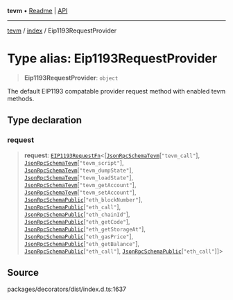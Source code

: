 **tevm** • [Readme](../../README.md) \| [API](../../modules.md)

***

[tevm](../../README.md) / [index](../README.md) / Eip1193RequestProvider

# Type alias: Eip1193RequestProvider

> **Eip1193RequestProvider**: `object`

The default EIP1193 compatable provider request method with enabled tevm methods.

## Type declaration

### request

> **request**: [`EIP1193RequestFn`](EIP1193RequestFn.md)\<[[`JsonRpcSchemaTevm`](../../decorators/type-aliases/JsonRpcSchemaTevm.md)\[`"tevm_call"`\], [`JsonRpcSchemaTevm`](../../decorators/type-aliases/JsonRpcSchemaTevm.md)\[`"tevm_script"`\], [`JsonRpcSchemaTevm`](../../decorators/type-aliases/JsonRpcSchemaTevm.md)\[`"tevm_dumpState"`\], [`JsonRpcSchemaTevm`](../../decorators/type-aliases/JsonRpcSchemaTevm.md)\[`"tevm_loadState"`\], [`JsonRpcSchemaTevm`](../../decorators/type-aliases/JsonRpcSchemaTevm.md)\[`"tevm_getAccount"`\], [`JsonRpcSchemaTevm`](../../decorators/type-aliases/JsonRpcSchemaTevm.md)\[`"tevm_setAccount"`\], [`JsonRpcSchemaPublic`](../../decorators/type-aliases/JsonRpcSchemaPublic.md)\[`"eth_blockNumber"`\], [`JsonRpcSchemaPublic`](../../decorators/type-aliases/JsonRpcSchemaPublic.md)\[`"eth_call"`\], [`JsonRpcSchemaPublic`](../../decorators/type-aliases/JsonRpcSchemaPublic.md)\[`"eth_chainId"`\], [`JsonRpcSchemaPublic`](../../decorators/type-aliases/JsonRpcSchemaPublic.md)\[`"eth_getCode"`\], [`JsonRpcSchemaPublic`](../../decorators/type-aliases/JsonRpcSchemaPublic.md)\[`"eth_getStorageAt"`\], [`JsonRpcSchemaPublic`](../../decorators/type-aliases/JsonRpcSchemaPublic.md)\[`"eth_gasPrice"`\], [`JsonRpcSchemaPublic`](../../decorators/type-aliases/JsonRpcSchemaPublic.md)\[`"eth_getBalance"`\], [`JsonRpcSchemaPublic`](../../decorators/type-aliases/JsonRpcSchemaPublic.md)\[`"eth_call"`\], [`JsonRpcSchemaPublic`](../../decorators/type-aliases/JsonRpcSchemaPublic.md)\[`"eth_call"`\]]\>

## Source

packages/decorators/dist/index.d.ts:1637
